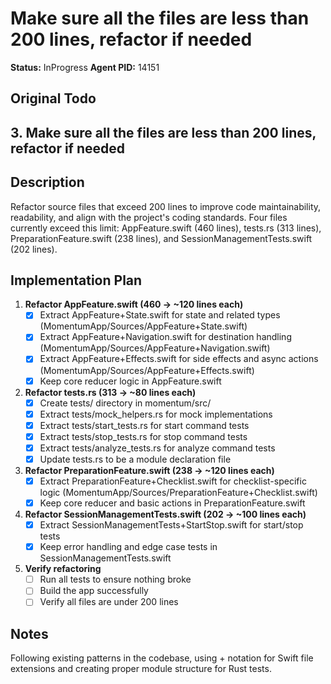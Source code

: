 # Make sure all the files are less than 200 lines, refactor if needed
**Status:** InProgress
**Agent PID:** 14151

## Original Todo
## 3. Make sure all the files are less than 200 lines, refactor if needed

## Description
Refactor source files that exceed 200 lines to improve code maintainability, readability, and align with the project's coding standards. Four files currently exceed this limit: AppFeature.swift (460 lines), tests.rs (313 lines), PreparationFeature.swift (238 lines), and SessionManagementTests.swift (202 lines).

## Implementation Plan
1. **Refactor AppFeature.swift (460 → ~120 lines each)**
   - [x] Extract AppFeature+State.swift for state and related types (MomentumApp/Sources/AppFeature+State.swift)
   - [x] Extract AppFeature+Navigation.swift for destination handling (MomentumApp/Sources/AppFeature+Navigation.swift)
   - [x] Extract AppFeature+Effects.swift for side effects and async actions (MomentumApp/Sources/AppFeature+Effects.swift)
   - [x] Keep core reducer logic in AppFeature.swift

2. **Refactor tests.rs (313 → ~80 lines each)**
   - [x] Create tests/ directory in momentum/src/
   - [x] Extract tests/mock_helpers.rs for mock implementations
   - [x] Extract tests/start_tests.rs for start command tests
   - [x] Extract tests/stop_tests.rs for stop command tests
   - [x] Extract tests/analyze_tests.rs for analyze command tests
   - [x] Update tests.rs to be a module declaration file

3. **Refactor PreparationFeature.swift (238 → ~120 lines each)**
   - [x] Extract PreparationFeature+Checklist.swift for checklist-specific logic (MomentumApp/Sources/PreparationFeature+Checklist.swift)
   - [x] Keep core reducer and basic actions in PreparationFeature.swift

4. **Refactor SessionManagementTests.swift (202 → ~100 lines each)**
   - [x] Extract SessionManagementTests+StartStop.swift for start/stop tests
   - [x] Keep error handling and edge case tests in SessionManagementTests.swift

5. **Verify refactoring**
   - [ ] Run all tests to ensure nothing broke
   - [ ] Build the app successfully
   - [ ] Verify all files are under 200 lines

## Notes
Following existing patterns in the codebase, using + notation for Swift file extensions and creating proper module structure for Rust tests.